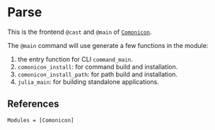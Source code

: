 # Parse

This is the frontend `@cast` and `@main` of [`Comonicon`](@ref).

The `@main` command will use generate a few functions in the module:

1. the entry function for CLI `command_main`.
2. `comonicon_install`: for command build and installation.
3. `comonicon_install_path`: for path build and installation.
4. `julia_main`: for building standalone applications.

## References

```@autodocs
Modules = [Comonicon]
```

